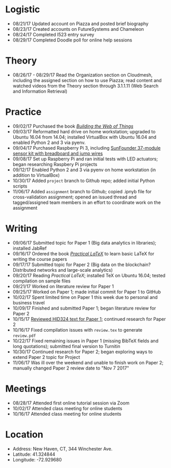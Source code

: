 # Logistic

* 08/21/17 Updated account on Piazza and posted brief biography
* 08/23/17 Created accounts on FutureSystems and Chameleon
* 08/24/17 Completed I523 entry survey
* 08/29/17 Completed Doodle poll for online help sessions

# Theory

* 08/26/17 - 08/29/17 Read the Organization section on Cloudmesh, including the assigned section on how to use Piazza; read content and watched videos from the Theory section through 3.1.1.11 (Web Search and Information Retrieval)

# Practice

* 09/02/17 Purchased the book [_Building the Web of Things_](https://www.manning.com/books/building-the-web-of-things)
* 09/03/17 Reformatted hard drive on home workstation; upgraded to Ubuntu 16.04 from 14.04; installed VirtualBox with Ubuntu 16.04 and enabled Python 2 and 3 via pyenv.
* 09/04/17 Purchased Raspberry Pi 3, including [SunFounder 37-module sensor kit with breadboard and jump wires](https://www.amazon.com/gp/product/B014PF05ZA/)
* 09/08/17 Set up Raspberry Pi and ran initial tests with LED actuators; began researching Raspbery Pi projects
* 09/12/17 Enabled Python 2 and 3 via pyenv on home workstation (in addition to VirtualBox)
* 10/30/17 Added `project` branch to Github repo; added initial Python scripts
* 11/06/17 Added `assignment` branch to Github; copied .ipnyb file for cross-validation assignment; opened an issued thread and tagged/assigned team members in an effort to coordinate work on the assignment

# Writing

* 09/06/17 Submitted topic for Paper 1 (Big data analytics in libraries); installed JabRef
* 09/16/17 Ordered the book [_Practical LaTeX_](https://www.amazon.com/gp/product/331906424X/) to learn basic LaTeX for writing the course papers
* 09/17/17 Submitted topic for Paper 2 (Big data on the blockchain? Distributed networks and large-scale analytics)
* 09/20/17 Reading _Practical LaTeX_; installed TeX on Ubuntu 16.04; tested compilation on sample files
* 09/21/17 Worked on literature review for Paper 1
* 09/25/17 Worked on Paper 1; made initial commit for Paper 1 to GitHub
* 10/02/17 Spent limited time on Paper 1 this week due to personal and business travel
* 10/09/17 Finished and submitted Paper 1; began literature review for Paper 2
* 10/15/17 [Reviewed HID324 text for Paper 1](https://piazza.com/class/j5wll7vzylg25j?cid=494); continued research for Paper 2
* 10/16/17 Fixed compilation issues with `review.tex` to generate `review.pdf`
* 10/22/17 Fixed remaining issues in Paper 1 (missing BibTeX fields and long quotations); submitted final version to Turnitin
* 10/30/17 Continued research for Paper 2; began exploring ways to extend Paper 2 topic for Project
* 11/06/17 Was ill over the weekend and unable to finish work on Paper 2; manually changed Paper 2 review date to "Nov 7 2017"

# Meetings

* 08/28/17 Attended first online tutorial session via Zoom
* 10/02/17 Attended class meeting for online students
* 10/16/17 Attended class meeting for online students

# Location

* Address: New Haven, CT, 344 Winchester Ave.
* Latitude: 41.324844
* Longitude: -72.929680
